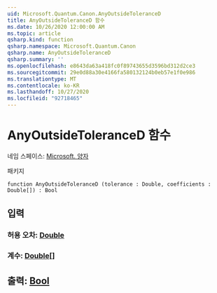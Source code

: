 ```yaml
---
uid: Microsoft.Quantum.Canon.AnyOutsideToleranceD
title: AnyOutsideToleranceD 함수
ms.date: 10/26/2020 12:00:00 AM
ms.topic: article
qsharp.kind: function
qsharp.namespace: Microsoft.Quantum.Canon
qsharp.name: AnyOutsideToleranceD
qsharp.summary: ''
ms.openlocfilehash: e8643da63a418fc0f89743655d3596bd312d2ce3
ms.sourcegitcommit: 29e0d88a30e4166fa580132124b0eb57e1f0e986
ms.translationtype: MT
ms.contentlocale: ko-KR
ms.lasthandoff: 10/27/2020
ms.locfileid: "92718465"
---
```

# <a name="anyoutsidetoleranced-function"></a>AnyOutsideToleranceD 함수

네임 스페이스: [Microsoft. 양자](xref:Microsoft.Quantum.Canon)

패키지 [](https://nuget.org/packages/)




```qsharp
function AnyOutsideToleranceD (tolerance : Double, coefficients : Double[]) : Bool
```


## <a name="input"></a>입력

### <a name="tolerance--double"></a>허용 오차: [Double](xref:microsoft.quantum.lang-ref.double)




### <a name="coefficients--double"></a>계수: [Double](xref:microsoft.quantum.lang-ref.double)[]





## <a name="output--bool"></a>출력: [Bool](xref:microsoft.quantum.lang-ref.bool)

